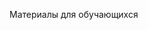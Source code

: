 <script language="JavaScript">
pass = prompt('Enter Password, please:');
if (pass=='200300') { alert('Успех!') } else { alert('Пароль неверен'), top.location.href="/" }</script>
Материалы для обучающихся
